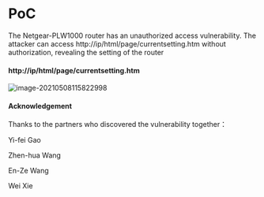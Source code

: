 # PoC

The Netgear-PLW1000 router has an unauthorized access vulnerability. The attacker can access http://ip/html/page/currentsetting.htm without authorization, revealing the setting of the router

#### http://ip/html/page/currentsetting.htm

![image-20210508115822998](./image-20210508115822998.png)









#### Acknowledgement

Thanks to the partners who discovered the vulnerability together：

Yi-fei Gao

Zhen-hua Wang

En-Ze Wang

Wei Xie